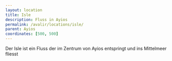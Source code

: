```yaml
---
layout: location
title: Isle
description: Fluss in Ayios
permalink: /avalir/locations/isle/
parent: Ayios
coordinates: [500, 500]
---
```


Der Isle ist ein Fluss der im Zentrum von Ayios entspringt und ins Mittelmeer fliesst
